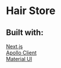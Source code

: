 # Hair Store

## Built with:

[Next.js](https://github.com/vercel/next.js)
<br />
[Apollo Client](https://github.com/apollographql/apollo-client)
<br />
[Material UI](https://github.com/mui-org/material-ui)
